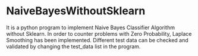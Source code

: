 # NaiveBayesWithoutSklearn

It is a python program to implement Naive Bayes Classifier Algorithm without Sklearn.
In order to counter problems with Zero Probability, Laplace Smoothing has been implemented.
Different test data can be checked and validated by changing the test_data list in the program.
